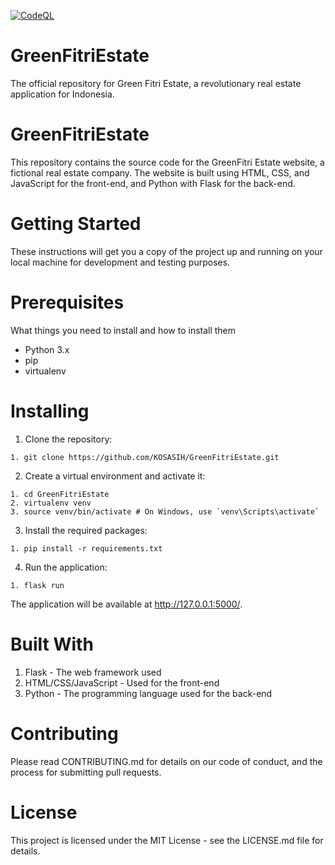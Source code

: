 [![CodeQL](https://github.com/KOSASIH/GreenFitriEstate/actions/workflows/codeql.yml/badge.svg)](https://github.com/KOSASIH/GreenFitriEstate/actions/workflows/codeql.yml)

# GreenFitriEstate
The official repository for Green Fitri Estate, a revolutionary real estate application for Indonesia.

# GreenFitriEstate

This repository contains the source code for the GreenFitri Estate website, a fictional real estate company. The website is built using HTML, CSS, and JavaScript for the front-end, and Python with Flask for the back-end.

# Getting Started

These instructions will get you a copy of the project up and running on your local machine for development and testing purposes.

# Prerequisites

What things you need to install and how to install them

- Python 3.x
- pip
- virtualenv

# Installing

1. Clone the repository:
```
1. git clone https://github.com/KOSASIH/GreenFitriEstate.git
```

2. Create a virtual environment and activate it:
```
1. cd GreenFitriEstate
2. virtualenv venv
3. source venv/bin/activate # On Windows, use `venv\Scripts\activate`
```

3. Install the required packages:
```
1. pip install -r requirements.txt
```

4. Run the application:
```
1. flask run
```
The application will be available at http://127.0.0.1:5000/.

# Built With

1. Flask - The web framework used
2. HTML/CSS/JavaScript - Used for the front-end
3. Python - The programming language used for the back-end

# Contributing

Please read CONTRIBUTING.md for details on our code of conduct, and the process for submitting pull requests.

# License

This project is licensed under the MIT License - see the LICENSE.md file for details.

